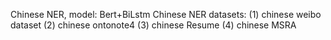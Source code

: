 Chinese NER, model: Bert+BiLstm
Chinese NER datasets: 
(1)  chinese weibo dataset
(2)  chinese ontonote4
(3)  chinese Resume
(4)  chinese MSRA
